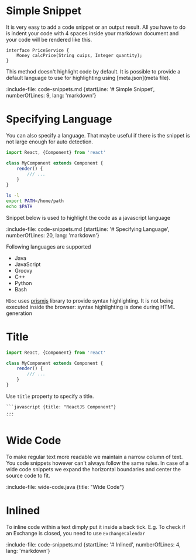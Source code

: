 # Simple Snippet

It is very easy to add a code snippet or an output result.
All you have to do is indent your code with 4 spaces inside your markdown document and
your code will be rendered like this.

    interface PriceService {
        Money calcPrice(String cuips, Integer quantity);
    }
    
This method doesn't highlight code by default. It is possible to provide a default language to use for highlighting using
[meta.json](meta file).

:include-file: code-snippets.md {startLine: '# Simple Snippet', numberOfLines: 9, lang: 'markdown'}

# Specifying Language
 
You can also specify a language. 
That maybe useful if there is the snippet is not large enough for auto detection.

```javascript
import React, {Component} from 'react'

class MyComponent extends Component {
    render() {
        /// ...
    }
}
```

```bash
ls -l
export PATH=/home/path
echo $PATH
```

Snippet below is used to highlight the code as a javascript language

:include-file: code-snippets.md {startLine: '# Specifying Language', numberOfLines: 20, lang: 'markdown'}

Following languages are supported
* Java
* JavaScript
* Groovy
* C++
* Python
* Bash

`MDoc` uses [prismjs](http://prismjs.com) library to provide syntax highlighting. 
It is not being executed inside the browser: syntax highlighting is done during HTML generation
  
# Title

```javascript {title: "ReactJS Component"}
import React, {Component} from 'react'

class MyComponent extends Component {
    render() {
        /// ...
    }
}
```

Use `title` property to specify a title.

    ```javascript {title: "ReactJS Component"}
    ...
    ```


# Wide Code

To make regular text more readable we maintain a narrow column of text. You code snippets however can't always follow the 
same rules. In case of a wide code snippets we expand the horizontal boundaries and center the source code to fit.

:include-file: wide-code.java {title: "Wide Code"}

# Inlined

To inline code within a text dimply put it inside a back tick. 
E.g. To check if an Exchange is closed, you need to use `ExchangeCalendar`

:include-file: code-snippets.md {startLine: '# Inlined', numberOfLines: 4, lang: 'markdown'}
